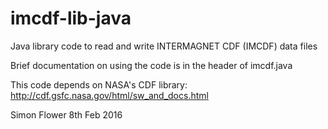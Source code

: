 # imcdf-lib-java
Java library code to read and write INTERMAGNET CDF (IMCDF) data files

Brief documentation on using the code is in the header of imcdf.java

This code depends on NASA's CDF library: http://cdf.gsfc.nasa.gov/html/sw_and_docs.html

Simon Flower
8th Feb 2016